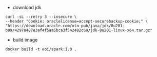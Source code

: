 - download jdk
```
curl -sL --retry 3 --insecure \
--header "Cookie: oraclelicense=accept-securebackup-cookie;" \
"https://download.oracle.com/otn-pub/java/jdk/8u201-b09/42970487e3af4f5aa5bca3f542482c60/jdk-8u201-linux-x64.tar.gz"
```

- build image
```
docker build -t eoi/spark:1.0 .
```